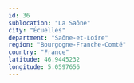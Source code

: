```yaml
---
id: 36
sublocation: "La Saône"
city: "Écuelles"
department: "Saône-et-Loire"
region: "Bourgogne-Franche-Comté"
country: "France"
latitude: 46.9445232
longitude: 5.0597656
---
```

